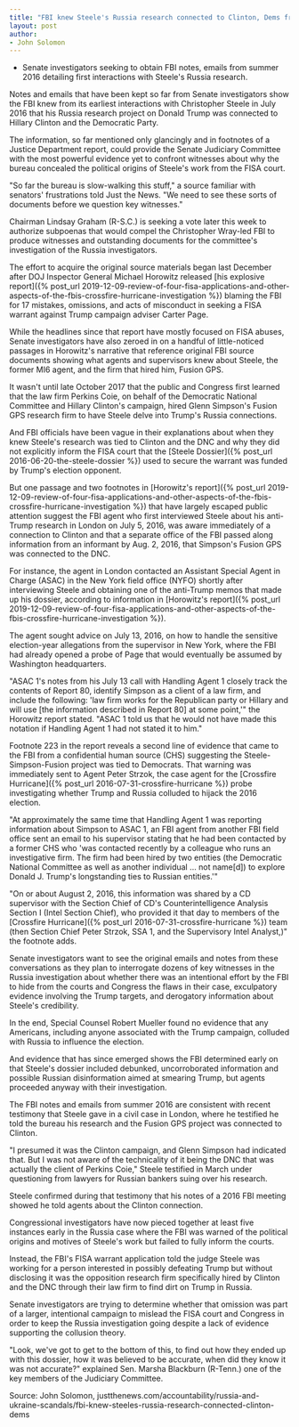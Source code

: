 ```yaml
---
title: "FBI knew Steele's Russia research connected to Clinton, Dems from earliest interactions"
layout: post
author:
- John Solomon
---
```


- Senate investigators seeking to obtain FBI notes, emails from summer 2016 detailing first interactions with Steele's Russia research.

Notes and emails that have been kept so far from Senate investigators show the FBI knew from its earliest interactions with Christopher Steele in July 2016 that his Russia research project on Donald Trump was connected to Hillary Clinton and the Democratic Party.

The information, so far mentioned only glancingly and in footnotes of a Justice Department report, could provide the Senate Judiciary Committee with the most powerful evidence yet to confront witnesses about why the bureau concealed the political origins of Steele's work from the FISA court.

"So far the bureau is slow-walking this stuff," a source familiar with senators' frustrations told Just the News. "We need to see these sorts of documents before we question key witnesses."

Chairman Lindsay Graham (R-S.C.) is seeking a vote later this week to authorize subpoenas that would compel the Christopher Wray-led FBI to produce witnesses and outstanding documents for the committee's investigation of the Russia investigators.

The effort to acquire the original source materials began last December after DOJ Inspector General Michael Horowitz released [his explosive report]({% post_url 2019-12-09-review-of-four-fisa-applications-and-other-aspects-of-the-fbis-crossfire-hurricane-investigation %}) blaming the FBI for 17 mistakes, omissions, and acts of misconduct in seeking a FISA warrant against Trump campaign adviser Carter Page.

While the headlines since that report have mostly focused on FISA abuses, Senate investigators have also zeroed in on a handful of little-noticed passages in Horowitz's narrative that reference original FBI source documents showing what agents and supervisors knew about Steele, the former MI6 agent, and the firm that hired him, Fusion GPS.

It wasn't until late October 2017 that the public and Congress first learned that the law firm Perkins Coie, on behalf of the Democratic National Committee and Hillary Clinton's campaign, hired Glenn Simpson's Fusion GPS research firm to have Steele delve into Trump's Russia connections.

And FBI officials have been vague in their explanations about when they knew Steele's research was tied to Clinton and the DNC and why they did not explicitly inform the FISA court that the [Steele Dossier]({% post_url 2016-06-20-the-steele-dossier %}) used to secure the warrant was funded by Trump's election opponent.

But one passage and two footnotes in [Horowitz's report]({% post_url 2019-12-09-review-of-four-fisa-applications-and-other-aspects-of-the-fbis-crossfire-hurricane-investigation %}) that have largely escaped public attention suggest the FBI agent who first interviewed Steele about his anti-Trump research in London on July 5, 2016, was aware immediately of a connection to Clinton and that a separate office of the FBI passed along information from an informant by Aug. 2, 2016, that Simpson's Fusion GPS was connected to the DNC.

For instance, the agent in London contacted an Assistant Special Agent in Charge (ASAC) in the New York field office (NYFO) shortly after interviewing Steele and obtaining one of the anti-Trump memos that made up his dossier, according to information in [Horowitz's report]({% post_url 2019-12-09-review-of-four-fisa-applications-and-other-aspects-of-the-fbis-crossfire-hurricane-investigation %}).

The agent sought advice on July 13, 2016, on how to handle the sensitive election-year allegations from the supervisor in New York, where the FBI had already opened a probe of Page that would eventually be assumed by Washington headquarters.

"ASAC 1's notes from his July 13 call with Handling Agent 1 closely track the contents of Report 80, identify Simpson as a client of a law firm, and include the following: 'law firm works for the Republican party or Hillary and will use [the information described in Report 80] at some point,'" the Horowitz report stated. "ASAC 1 told us that he would not have made this notation if Handling Agent 1 had not stated it to him."

Footnote 223 in the report reveals a second line of evidence that came to the FBI from a confidential human source (CHS) suggesting the Steele-Simpson-Fusion project was tied to Democrats. That warning was immediately sent to Agent Peter Strzok, the case agent for the [Crossfire Hurricane]({% post_url 2016-07-31-crossfire-hurricane %}) probe investigating whether Trump and Russia colluded to hijack the 2016 election.

"At approximately the same time that Handling Agent 1 was reporting information about Simpson to ASAC 1, an FBI agent from another FBI field office sent an email to his supervisor stating that he had been contacted by a former CHS who 'was contacted recently by a colleague who runs an investigative firm. The firm had been hired by two entities (the Democratic National Committee as well as another individual … not name[d]) to explore Donald J. Trump's longstanding ties to Russian entities.'"

"On or about August 2, 2016, this information was shared by a CD supervisor with the Section Chief of CD's Counterintelligence Analysis Section I (Intel Section Chief), who provided it that day to members of the [Crossfire Hurricane]({% post_url 2016-07-31-crossfire-hurricane %}) team (then Section Chief Peter Strzok, SSA 1, and the Supervisory Intel Analyst,)" the footnote adds.

Senate investigators want to see the original emails and notes from these conversations as they plan to interrogate dozens of key witnesses in the Russia investigation about whether there was an intentional effort by the FBI to hide from the courts and Congress the flaws in their case, exculpatory evidence involving the Trump targets, and derogatory information about Steele's credibility.

In the end, Special Counsel Robert Mueller found no evidence that any Americans, including anyone associated with the Trump campaign, colluded with Russia to influence the election.

And evidence that has since emerged shows the FBI determined early on that Steele's dossier included debunked, uncorroborated information and possible Russian disinformation aimed at smearing Trump, but agents proceeded anyway with their investigation.

The FBI notes and emails from summer 2016 are consistent with recent testimony that Steele gave in a civil case in London, where he testified he told the bureau his research and the Fusion GPS project was connected to Clinton.

"I presumed it was the Clinton campaign, and Glenn Simpson had indicated that. But I was not aware of the technicality of it being the DNC that was actually the client of Perkins Coie," Steele testified in March under questioning from lawyers for Russian bankers suing over his research.

Steele confirmed during that testimony that his notes of a 2016 FBI meeting showed he told agents about the Clinton connection.

Congressional investigators have now pieced together at least five instances early in the Russia case where the FBI was warned of the political origins and motives of Steele's work but failed to fully inform the courts.

Instead, the FBI's FISA warrant application told the judge Steele was working for a person interested in possibly defeating Trump but without disclosing it was the opposition research firm specifically hired by Clinton and the DNC through their law firm to find dirt on Trump in Russia.

Senate investigators are trying to determine whether that omission was part of a larger, intentional campaign to mislead the FISA court and Congress in order to keep the Russia investigation going despite a lack of evidence supporting the collusion theory.

"Look, we've got to get to the bottom of this, to find out how they ended up with this dossier, how it was believed to be accurate, when did they know it was not accurate?" explained Sen. Marsha Blackburn (R-Tenn.) one of the key members of the Judiciary Committee.

Source: John Solomon, justthenews.com/accountability/russia-and-ukraine-scandals/fbi-knew-steeles-russia-research-connected-clinton-dems
